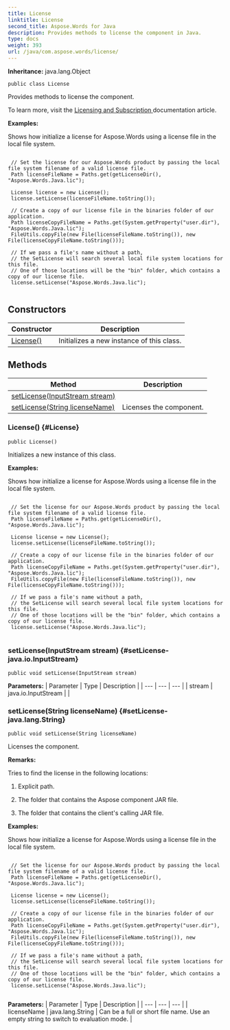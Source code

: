 ```yaml
---
title: License
linktitle: License
second_title: Aspose.Words for Java
description: Provides methods to license the component in Java.
type: docs
weight: 393
url: /java/com.aspose.words/license/
---
```


**Inheritance:**
java.lang.Object
```
public class License
```

Provides methods to license the component.

To learn more, visit the [ Licensing and Subscription ][Licensing and Subscription] documentation article.

 **Examples:** 

Shows how initialize a license for Aspose.Words using a license file in the local file system.

```

 // Set the license for our Aspose.Words product by passing the local file system filename of a valid license file.
 Path licenseFileName = Paths.get(getLicenseDir(), "Aspose.Words.Java.lic");

 License license = new License();
 license.setLicense(licenseFileName.toString());

 // Create a copy of our license file in the binaries folder of our application.
 Path licenseCopyFileName = Paths.get(System.getProperty("user.dir"), "Aspose.Words.Java.lic");
 FileUtils.copyFile(new File(licenseFileName.toString()), new File(licenseCopyFileName.toString()));

 // If we pass a file's name without a path,
 // the SetLicense will search several local file system locations for this file.
 // One of those locations will be the "bin" folder, which contains a copy of our license file.
 license.setLicense("Aspose.Words.Java.lic");
 
```


[Licensing and Subscription]: https://docs.aspose.com/words/java/licensing/
## Constructors

| Constructor | Description |
| --- | --- |
| [License()](#License) | Initializes a new instance of this class. |
## Methods

| Method | Description |
| --- | --- |
| [setLicense(InputStream stream)](#setLicense-java.io.InputStream) |  |
| [setLicense(String licenseName)](#setLicense-java.lang.String) | Licenses the component. |
### License() {#License}
```
public License()
```


Initializes a new instance of this class.

 **Examples:** 

Shows how initialize a license for Aspose.Words using a license file in the local file system.

```

 // Set the license for our Aspose.Words product by passing the local file system filename of a valid license file.
 Path licenseFileName = Paths.get(getLicenseDir(), "Aspose.Words.Java.lic");

 License license = new License();
 license.setLicense(licenseFileName.toString());

 // Create a copy of our license file in the binaries folder of our application.
 Path licenseCopyFileName = Paths.get(System.getProperty("user.dir"), "Aspose.Words.Java.lic");
 FileUtils.copyFile(new File(licenseFileName.toString()), new File(licenseCopyFileName.toString()));

 // If we pass a file's name without a path,
 // the SetLicense will search several local file system locations for this file.
 // One of those locations will be the "bin" folder, which contains a copy of our license file.
 license.setLicense("Aspose.Words.Java.lic");
 
```

### setLicense(InputStream stream) {#setLicense-java.io.InputStream}
```
public void setLicense(InputStream stream)
```




**Parameters:**
| Parameter | Type | Description |
| --- | --- | --- |
| stream | java.io.InputStream |  |

### setLicense(String licenseName) {#setLicense-java.lang.String}
```
public void setLicense(String licenseName)
```


Licenses the component.

 **Remarks:** 

Tries to find the license in the following locations:

1. Explicit path.

2. The folder that contains the Aspose component JAR file.

3. The folder that contains the client's calling JAR file.

 **Examples:** 

Shows how initialize a license for Aspose.Words using a license file in the local file system.

```

 // Set the license for our Aspose.Words product by passing the local file system filename of a valid license file.
 Path licenseFileName = Paths.get(getLicenseDir(), "Aspose.Words.Java.lic");

 License license = new License();
 license.setLicense(licenseFileName.toString());

 // Create a copy of our license file in the binaries folder of our application.
 Path licenseCopyFileName = Paths.get(System.getProperty("user.dir"), "Aspose.Words.Java.lic");
 FileUtils.copyFile(new File(licenseFileName.toString()), new File(licenseCopyFileName.toString()));

 // If we pass a file's name without a path,
 // the SetLicense will search several local file system locations for this file.
 // One of those locations will be the "bin" folder, which contains a copy of our license file.
 license.setLicense("Aspose.Words.Java.lic");
 
```

**Parameters:**
| Parameter | Type | Description |
| --- | --- | --- |
| licenseName | java.lang.String | Can be a full or short file name. Use an empty string to switch to evaluation mode. |

